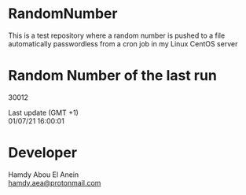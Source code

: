 # RandomNumber    
This is a test repository where a random number is pushed to a file automatically passwordless from a cron job in my Linux CentOS server    
# Random Number of the last run   
30012
      
Last update (GMT +1)    
01/07/21 16:00:01
# Developer    
Hamdy Abou El Anein   
hamdy.aea@protonmail.com

